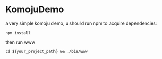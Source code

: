 # KomojuDemo
a very simple komoju demo, u should run npm to acquire dependencies:
```
npm install
```
then run www
```
cd ${your_project_path} && ./bin/www
```
